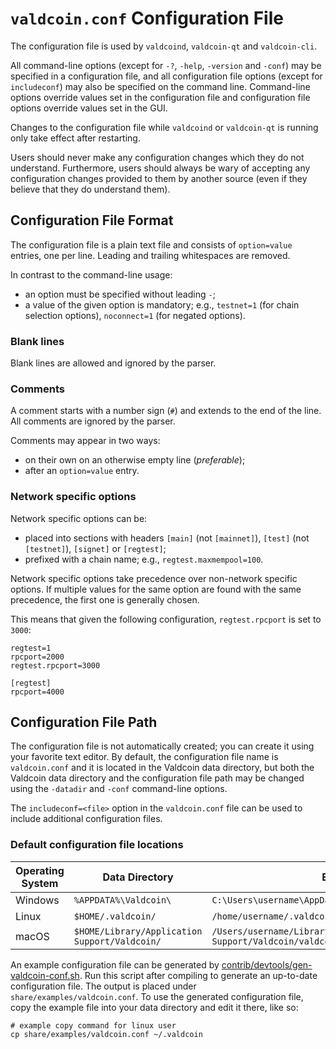 # `valdcoin.conf` Configuration File

The configuration file is used by `valdcoind`, `valdcoin-qt` and `valdcoin-cli`.

All command-line options (except for `-?`, `-help`, `-version` and `-conf`) may be specified in a configuration file, and all configuration file options (except for `includeconf`) may also be specified on the command line. Command-line options override values set in the configuration file and configuration file options override values set in the GUI.

Changes to the configuration file while `valdcoind` or `valdcoin-qt` is running only take effect after restarting.

Users should never make any configuration changes which they do not understand. Furthermore, users should always be wary of accepting any configuration changes provided to them by another source (even if they believe that they do understand them).

## Configuration File Format

The configuration file is a plain text file and consists of `option=value` entries, one per line. Leading and trailing whitespaces are removed.

In contrast to the command-line usage:
- an option must be specified without leading `-`;
- a value of the given option is mandatory; e.g., `testnet=1` (for chain selection options), `noconnect=1` (for negated options).

### Blank lines

Blank lines are allowed and ignored by the parser.

### Comments

A comment starts with a number sign (`#`) and extends to the end of the line. All comments are ignored by the parser.

Comments may appear in two ways:
- on their own on an otherwise empty line (_preferable_);
- after an `option=value` entry.

### Network specific options

Network specific options can be:
- placed into sections with headers `[main]` (not `[mainnet]`), `[test]` (not `[testnet]`), `[signet]` or `[regtest]`;
- prefixed with a chain name; e.g., `regtest.maxmempool=100`.

Network specific options take precedence over non-network specific options.
If multiple values for the same option are found with the same precedence, the
first one is generally chosen.

This means that given the following configuration, `regtest.rpcport` is set to `3000`:

```
regtest=1
rpcport=2000
regtest.rpcport=3000

[regtest]
rpcport=4000
```

## Configuration File Path

The configuration file is not automatically created; you can create it using your favorite text editor. By default, the configuration file name is `valdcoin.conf` and it is located in the Valdcoin data directory, but both the Valdcoin data directory and the configuration file path may be changed using the `-datadir` and `-conf` command-line options.

The `includeconf=<file>` option in the `valdcoin.conf` file can be used to include additional configuration files.

### Default configuration file locations

Operating System | Data Directory | Example Path
-- | -- | --
Windows | `%APPDATA%\Valdcoin\` | `C:\Users\username\AppData\Roaming\Valdcoin\valdcoin.conf`
Linux | `$HOME/.valdcoin/` | `/home/username/.valdcoin/valdcoin.conf`
macOS | `$HOME/Library/Application Support/Valdcoin/` | `/Users/username/Library/Application Support/Valdcoin/valdcoin.conf`

An example configuration file can be generated by [contrib/devtools/gen-valdcoin-conf.sh](../contrib/devtools/gen-valdcoin-conf.sh).
Run this script after compiling to generate an up-to-date configuration file.
The output is placed under `share/examples/valdcoin.conf`.
To use the generated configuration file, copy the example file into your data directory and edit it there, like so:

```
# example copy command for linux user
cp share/examples/valdcoin.conf ~/.valdcoin
```
